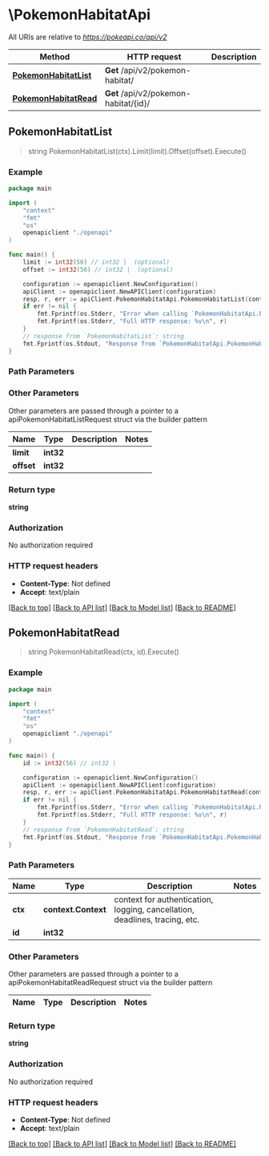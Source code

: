 # \PokemonHabitatApi

All URIs are relative to *https://pokeapi.co/api/v2*

Method | HTTP request | Description
------------- | ------------- | -------------
[**PokemonHabitatList**](PokemonHabitatApi.md#PokemonHabitatList) | **Get** /api/v2/pokemon-habitat/ | 
[**PokemonHabitatRead**](PokemonHabitatApi.md#PokemonHabitatRead) | **Get** /api/v2/pokemon-habitat/{id}/ | 



## PokemonHabitatList

> string PokemonHabitatList(ctx).Limit(limit).Offset(offset).Execute()



### Example

```go
package main

import (
    "context"
    "fmt"
    "os"
    openapiclient "./openapi"
)

func main() {
    limit := int32(56) // int32 |  (optional)
    offset := int32(56) // int32 |  (optional)

    configuration := openapiclient.NewConfiguration()
    apiClient := openapiclient.NewAPIClient(configuration)
    resp, r, err := apiClient.PokemonHabitatApi.PokemonHabitatList(context.Background()).Limit(limit).Offset(offset).Execute()
    if err != nil {
        fmt.Fprintf(os.Stderr, "Error when calling `PokemonHabitatApi.PokemonHabitatList``: %v\n", err)
        fmt.Fprintf(os.Stderr, "Full HTTP response: %v\n", r)
    }
    // response from `PokemonHabitatList`: string
    fmt.Fprintf(os.Stdout, "Response from `PokemonHabitatApi.PokemonHabitatList`: %v\n", resp)
}
```

### Path Parameters



### Other Parameters

Other parameters are passed through a pointer to a apiPokemonHabitatListRequest struct via the builder pattern


Name | Type | Description  | Notes
------------- | ------------- | ------------- | -------------
 **limit** | **int32** |  | 
 **offset** | **int32** |  | 

### Return type

**string**

### Authorization

No authorization required

### HTTP request headers

- **Content-Type**: Not defined
- **Accept**: text/plain

[[Back to top]](#) [[Back to API list]](../README.md#documentation-for-api-endpoints)
[[Back to Model list]](../README.md#documentation-for-models)
[[Back to README]](../README.md)


## PokemonHabitatRead

> string PokemonHabitatRead(ctx, id).Execute()



### Example

```go
package main

import (
    "context"
    "fmt"
    "os"
    openapiclient "./openapi"
)

func main() {
    id := int32(56) // int32 | 

    configuration := openapiclient.NewConfiguration()
    apiClient := openapiclient.NewAPIClient(configuration)
    resp, r, err := apiClient.PokemonHabitatApi.PokemonHabitatRead(context.Background(), id).Execute()
    if err != nil {
        fmt.Fprintf(os.Stderr, "Error when calling `PokemonHabitatApi.PokemonHabitatRead``: %v\n", err)
        fmt.Fprintf(os.Stderr, "Full HTTP response: %v\n", r)
    }
    // response from `PokemonHabitatRead`: string
    fmt.Fprintf(os.Stdout, "Response from `PokemonHabitatApi.PokemonHabitatRead`: %v\n", resp)
}
```

### Path Parameters


Name | Type | Description  | Notes
------------- | ------------- | ------------- | -------------
**ctx** | **context.Context** | context for authentication, logging, cancellation, deadlines, tracing, etc.
**id** | **int32** |  | 

### Other Parameters

Other parameters are passed through a pointer to a apiPokemonHabitatReadRequest struct via the builder pattern


Name | Type | Description  | Notes
------------- | ------------- | ------------- | -------------


### Return type

**string**

### Authorization

No authorization required

### HTTP request headers

- **Content-Type**: Not defined
- **Accept**: text/plain

[[Back to top]](#) [[Back to API list]](../README.md#documentation-for-api-endpoints)
[[Back to Model list]](../README.md#documentation-for-models)
[[Back to README]](../README.md)

